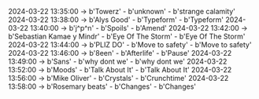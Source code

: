 2024-03-22 13:35:00 -> b'Towerz' - b'unknown' - b'strange calamity'
2024-03-22 13:38:00 -> b'Alys Good' - b'Typeform' - b'Typeform'
2024-03-22 13:40:00 -> b'j^p^n' - b'Spoils' - b'Amend'
2024-03-22 13:42:00 -> b'Sebastian Kamae y Mindr' - b'Eye Of The Storm' - b'Eye Of The Storm'
2024-03-22 13:44:00 -> b'PLIZ DO' - b'Move to safety' - b'Move to safety'
2024-03-22 13:46:00 -> b'8een' - b'Afterlife' - b'Pause'
2024-03-22 13:49:00 -> b'Sans' - b'why dont we' - b'why dont we'
2024-03-22 13:52:00 -> b'Moods' - b'Talk About It' - b'Talk About It'
2024-03-22 13:56:00 -> b'Mike Oliver' - b'Crystals' - b'Crunchtime'
2024-03-22 13:58:00 -> b'Rosemary beats' - b'Changes' - b'Changes'
